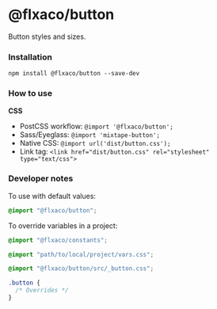 # @flxaco/button

Button styles and sizes.

### Installation

```
npm install @flxaco/button --save-dev
```

### How to use

**CSS**

- PostCSS workflow: `@import '@flxaco/button';`
- Sass/Eyeglass: `@import 'mixtape-button';`
- Native CSS: `@import url('dist/button.css');`
- Link tag: `<link href="dist/button.css" rel="stylesheet" type="text/css">`

### Developer notes

To use with default values:

```css
@import "@flxaco/button";
```

To override variables in a project:

```css
@import "@flxaco/constants";

@import "path/to/local/project/vars.css";

@import "@flxaco/button/src/_button.css";

.button {
  /* Overrides */
}
```
